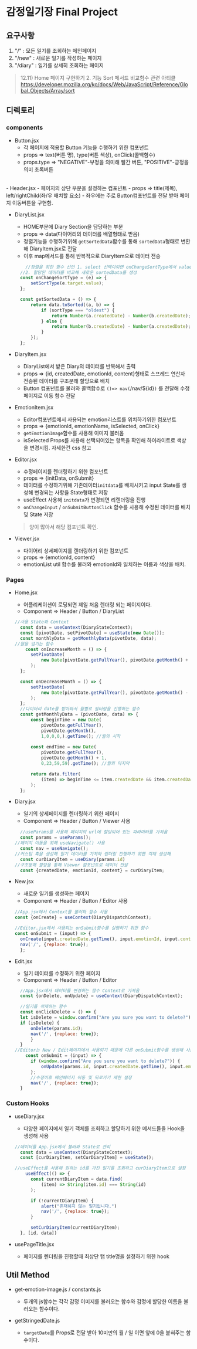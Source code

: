 # 감정일기장 Final Project

## 요구사항
1. "/" : 모든 일기를 조회하는 메인페이지
2. "/new" : 새로운 일기를 작성하는 페이지
3. "/diary" : 일기를 상세히 조회하는 페이지


>12.11) Home 페이지 구현하기 2. 기능
>Sort 메서드 비교함수 관련 아티클
>https://developer.mozilla.org/ko/docs/Web/JavaScript/Reference/Global_Objects/Array/sort


## 디렉토리

### components
- Button.jsx
  - 각 페이지에 적용할 Button 기능을 수행하기 위한 컴포넌트
  - props => text(버튼 명), type(버튼 색상), onClick(콜백함수)
  - props.type => "NEGATIVE"-부정을 의미해 빨간 버튼, "POSITIVE"-긍정을 의미 초록버튼
<br>
- Header.jsx
  - 페이지의 상단 부분을 설정하는 컴포넌트
  - props => title(제목), left/rightChild(좌/우 배치할 요소)
  - 좌우에는 주로 Button컴포넌트를 전달 받아 페이지 이동버튼을 구현함.


- DiaryList.jsx
  - HOME부분에 Diary Section을 담당하는 부분
  - props => data(다이어리의 데이터를 배열형태로 받음)
  - 정렬기능을 수행하기위해 `getSortedData`함수를 통해 `sortedData`형태로 변환해 DiaryItem.jsx로 전달
  - 이후 map메서드를 통해 반복적으로 DiaryItem으로 데이터 전송
  ```javascript
      //정렬을 위한 함수 선언 1. select 선택이되면 onChangeSortType에서 value값을 가져와 sortType할당
    //2. 할당된 데이터를 비교해 새로운 sortedData를 생성
    const onChangeSortType = (e) => {
        setSortType(e.target.value);
    };

    const getSortedData = () => {
        return data.toSorted((a, b) => {
            if (sortType === "oldest") {
                return Number(a.createdDate) - Number(b.createdDate);
            } else {
                return Number(b.createdDate) - Number(a.createdDate);
            }
        });
    };
  ```

- DiaryItem.jsx
  - DiaryList에서 받은 Diary의 데이터를 반복해서 출력
  - props => {id, createdDate, emotionId, content}형태로 스프레드 연산자 전송된 데이터를 구조분해 할당으로 배치
  - Button 컴포넌트를 불러와 콜백함수로 `()=> nav(`/nav/${id}`)` 를 전달해 수정페이지로 이동 함수 전달
    

- EmotionItem.jsx
  - Editor컴포넌트에서 사용되는 emotion리스트를 위치하기위한 컴포넌트
  - props => {emotionId, emotionName, isSelected, onClick}
  - `getEmotionImage`함수를 사용해 이미지 불러옴
  - isSelected Props를 사용해 선택되어있는 항목을 확인해 하이라이트로 색상을 변경시킴. 자세한건 css 참고<br>
  
    
- Editor.jsx
  - 수정페이지를 렌더링하기 위한 컴포넌트
  - props => {initData, onSubmit}
  - 데이터를 수정하기위해 기존데이터`initdata`를 배치시키고 input State를 생성해 변경되는 사항을 State형태로 저장
  - useEffect 사용해 `initdata`가 변경되면 리렌더링을 진행
  - `onChangeInput` / `onSubmitButtonClick` 함수를 사용해 수정된 데이터를 배치 및 State 저장<br>
  >양이 많아서 해당 컴포넌트 확인.
    
- Viewer.jsx
  - 다이어리 상세페이지를 렌더링하기 위한 컴포넌트
  - props => {emotionId, content}
  - emotionList util 함수를 불러와 emotionId와 일치하는 이름과 색상을 배치.
    <br>

### Pages

- Home.jsx
  - 어플리케이션이 로딩되면 제일 처음 렌더링 되는 페이지이다.
  - Component => Header / Button / DiaryList
  ```javascript
  //사용 State와 Context
    const data = useContext(DiaryStateContext);
    const [pivotDate, setPivotDate] = useState(new Date());
    const monthlyData = getMonthlyData(pivotDate, data);
  //월을 넘기는 함수
      const onIncreaseMonth = () => {
        setPivotDate(
            new Date(pivotDate.getFullYear(), pivotDate.getMonth() + 1)
        );
    };

    const onDecreaseMonth = () => {
        setPivotDate(
            new Date(pivotDate.getFullYear(), pivotDate.getMonth() - 1)
        );
    };
    //다이어리 date를 받아와서 월별로 필터링을 진행하는 함수 
    const getMonthlyData = (pivotDate, data) => {
        const beginTime = new Date(
            pivotDate.getFullYear(),
            pivotDate.getMonth(),
            1,0,0,0,).getTime(); //월의 시작
    
        const endTime = new Date(
            pivotDate.getFullYear(),
            pivotDate.getMonth() + 1,
            0,23,59,59).getTime(); //월의 마지막

        return data.filter(
            (item) => beginTime <= item.createdDate && item.createdDate <= endTime
        );
    };
  ```
  

- Diary.jsx
  - 일기의 상세페이지를 렌더링하기 위한 페이지
  - Component => Header / Button / Viewer 사용
  ```javascript
    //useParams를 사용해 페이지의 url에 할당되어 있는 파라미터를 가져옴
    const params = useParams();
  //페이지 이동을 위해 useNavigate() 사용
    const nav = useNavigate();
  //커스텀 훅을 생성해 일기 데이터를 가져와 렌더링 진행하기 위핸 객체 생성해
    const curDiaryItem = useDiary(params.id)
  //구조분해 할당을 통해 Viewer 컴포넌트로 데이터 전달
    const {createdDate, emotionId, content} = curDiaryItem;
  ```
  

- New.jsx
  - 새로운 일기를 생성하는 페이지
  - Component => Header / Button / Editor 사용
  ```javascript
  //App.jsx에서 Context를 불러와 함수 사용
  const {onCreate} = useContext(DiaryDispatchContext);
  
  //Editor.jsx에서 사용되는 onSubmit함수를 실행하기 위한 함수
  const onSubmit = (input) => {
    onCreate(input.createdDate.getTime(), input.emotionId, input.content);
    nav('/', {replace: true});
    };
  ```
  

- Edit.jsx
  - 일기 데이터를 수정하기 위한 페이지
  - Component => Header / Button / Editor
  ```javascript
    //App.jsx에서 데이터를 변경하는 함수 Context로 가져옴
    const {onDelete, onUpdate} = useContext(DiaryDispatchContext);
  
    //일기를 삭제하는 함수
    const onClickDelete = () => {
    let isDelete = window.confirm("Are you sure you want to delete?")
    if (isDelete) {
        onDelete(params.id);
        nav('/', {replace: true});
        }
    }
  //Editor는 New / Edit페이지에서 사용되기 때문에 다른 onSubmit함수를 생성해 사용
      const onSubmit = (input) => {
        if (window.confirm("Are you sure you want to delete?")) {
            onUpdate(params.id, input.createdDate.getTime(), input.emotionId, input.content);
        };
        //수정이후 메인페이지 이동 및 뒤로가기 제한 설정
        nav('/', {replace: true});
    }
   ```
  


### Custom Hooks

- useDiary.jsx
  - 다양한 페이지에서 일기 객체를 조회하고 할당하기 위한 메서드들을 Hook을 생성해 사용
  ```javascript
  //데이터를 App.jsx에서 불러와 State로 관리
    const data = useContext(DiaryStateContext);
    const [curDiaryItem, setCurDiaryItem] = useState();
  
  //useEffect를 사용해 원하는 id를 가진 일기를 조회하고 curDiaryItem으로 설정
      useEffect(() => {
        const currentDiaryItem = data.find(
            (item) => String(item.id) === String(id)
        );

        if (!currentDiaryItem) {
            alert("존재하지 않는 일기입니다.")
            nav('/', {replace: true});
        }

        setCurDiaryItem(currentDiaryItem);
    }, [id, data])
  ```
  

- usePageTitle.jsx
  - 페이지를 렌더링을 진행할때 최상단 탭 title명을 설정하기 위한 hook


## Util Method

- get-emotion-image.js / constants.js
  - 두개의 js함수는 각각 감정 이미지를 불러오는 함수와 감정에 할당한 이름을 불러오는 함수이다.


- getStringedDate.js
  - `targetDate`를 Props로 전달 받아 10미만의 월 / 일 이면 앞에 0을 붙혀주는 함수이다.